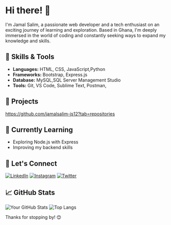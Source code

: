 # Hi there! 👋

I'm Jamal Salim, a passionate web developer and a tech enthusiast on an exciting journey of learning and exploration. Based in Ghana, I'm deeply immersed in the world of coding and constantly seeking ways to expand my knowledge and skills.


## 🔧 Skills & Tools

- **Languages:** HTML, CSS, JavaScript,Python
- **Frameworks:** Bootstrap, Express.js
- **Database:** MySQL,SQL Server Management Studio
- **Tools:** Git, VS Code, Sublime Text, Postman, 

## 🚀 Projects

https://github.com/jamalsalim-js12?tab=repositories

## 🌱 Currently Learning

- Exploring Node.js with Express
- Improving my backend skills

## 💬 Let's Connect

[![LinkedIn](https://img.shields.io/badge/LinkedIn-%230077B5.svg?style=for-the-badge&logo=linkedin&logoColor=white)](https://www.linkedin.com/in/jamalsalim-js12/)
[![Instagram](https://img.shields.io/badge/Instagram-%23E4405F.svg?style=for-the-badge&logo=instagram&logoColor=white)](https://www.instagram.com/jamalsalim.js12/)
[![Twitter](https://img.shields.io/badge/Twitter-%231DA1F2.svg?style=for-the-badge&logo=twitter&logoColor=white)](https://twitter.com/jamalsalim_js12/)

## 📈 GitHub Stats

![Your GitHub Stats](https://github-readme-stats.vercel.app/api?username=jamalsalim-js12&show_icons=true&theme=radical)
![Top Langs](https://github-readme-stats.vercel.app/api/top-langs/?username=jamalsalim-js12&show_icons=true&theme=radical)


Thanks for stopping by! 😊
